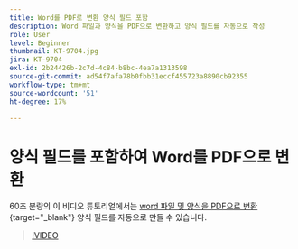 ```yaml
---
title: Word를 PDF로 변환 양식 필드 포함
description: Word 파일과 양식을 PDF으로 변환하고 양식 필드를 자동으로 작성
role: User
level: Beginner
thumbnail: KT-9704.jpg
jira: KT-9704
exl-id: 2b24426b-2c7d-4c84-b8bc-4ea7a1313598
source-git-commit: ad54f7afa78b0fbb31eccf455723a8890cb92355
workflow-type: tm+mt
source-wordcount: '51'
ht-degree: 17%

---
```


# 양식 필드를 포함하여 Word를 PDF으로 변환

60초 분량의 이 비디오 튜토리얼에서는 [word 파일 및 양식을 PDF으로 변환](https://www.adobe.com/acrobat/online/word-to-pdf.html){target="_blank"} 양식 필드를 자동으로 만들 수 있습니다.

>[!VIDEO](https://video.tv.adobe.com/v/340082?quality=12&learn=on&hidetitle=true)
